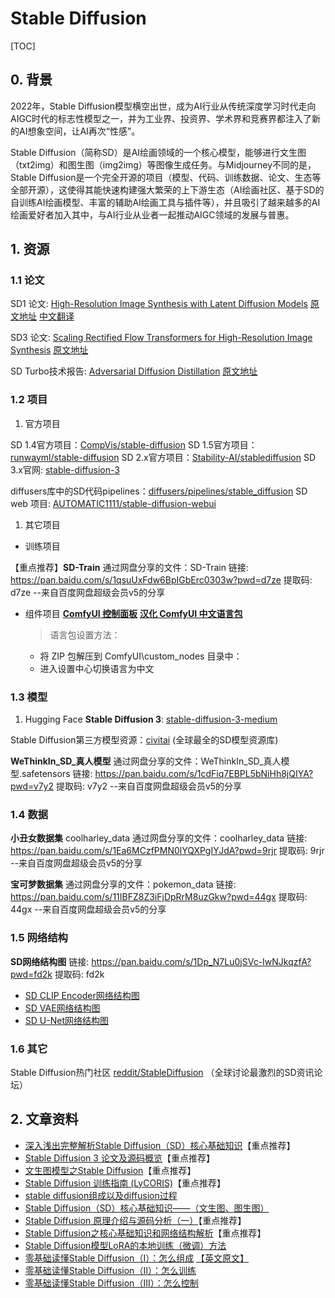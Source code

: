# Stable Diffusion

[TOC]

## 0. 背景

2022年，Stable Diffusion模型横空出世，成为AI行业从传统深度学习时代走向AIGC时代的标志性模型之一，并为工业界、投资界、学术界和竞赛界都注入了新的AI想象空间，让AI再次“性感”。

Stable Diffusion（简称SD）是AI绘画领域的一个核心模型，能够进行文生图（txt2img）和图生图（img2img）等图像生成任务。与Midjourney不同的是，Stable Diffusion是一个完全开源的项目（模型、代码、训练数据、论文、生态等全部开源），这使得其能快速构建强大繁荣的上下游生态（AI绘画社区、基于SD的自训练AI绘画模型、丰富的辅助AI绘画工具与插件等），并且吸引了越来越多的AI绘画爱好者加入其中，与AI行业从业者一起推动AIGC领域的发展与普惠。


## 1. 资源


### 1.1 论文

SD1 论文: [High-Resolution Image Synthesis with Latent Diffusion Models](./paper/2112.10752v2.pdf)
[原文地址](https://arxiv.org/abs/2112.10752)
[中文翻译](https://mp.weixin.qq.com/s?__biz=Mzk0MzIzODM5MA==&mid=2247486384&idx=1&sn=2d95accb08d2ae33ccd7c06cdda46167&chksm=c337b629f4403f3f3dde71d9a1c58f9a5badf141ac4f83702e2177e65bd0bb671819ae523423#rd)

SD3 论文: [Scaling Rectified Flow Transformers for High-Resolution Image Synthesis](./paper/Stable+Diffusion+3+Paper.pdf)
[原文地址](https://stabilityai-public-packages.s3.us-west-2.amazonaws.com/Stable_Diffusion_3_Paper.pdf)




SD Turbo技术报告: [Adversarial Diffusion Distillation](./paper/adversarial_diffusion_distillation.pdf)
[原文地址](https://static1.squarespace.com/static/6213c340453c3f502425776e/t/65663480a92fba51d0e1023f/1701197769659/adversarial_diffusion_distillation.pdf)



### 1.2 项目

1) 官方项目

SD 1.4官方项目：[CompVis/stable-diffusion](https://github.com/CompVis/stable-diffusion)
SD 1.5官方项目：[runwayml/stable-diffusion](https://github.com/runwayml/stable-diffusion)
SD 2.x官方项目：[Stability-AI/stablediffusion](https://github.com/Stability-AI/stablediffusion)
SD 3.x官网: [stable-diffusion-3](https://stability.ai/news/stable-diffusion-3)



diffusers库中的SD代码pipelines：[diffusers/pipelines/stable_diffusion](https://github.com/huggingface/diffusers/tree/main/src/diffusers/pipelines/stable_diffusion)
SD web 项目: [AUTOMATIC1111/stable-diffusion-webui](https://github.com/AUTOMATIC1111/stable-diffusion-webui)
1) 其它项目

- 训练项目
 
【重点推荐】**SD-Train**
通过网盘分享的文件：SD-Train
链接: https://pan.baidu.com/s/1qsuUxFdw6BpIGbErc0303w?pwd=d7ze 提取码: d7ze 
--来自百度网盘超级会员v5的分享


- 组件项目
  **[ComfyUI 控制面板](https://github.com/comfyanonymous/ComfyUI?tab=readme-ov-file)**
  **[汉化 ComfyUI 中文语言包](https://github.com/AIGODLIKE/AIGODLIKE-ComfyUI-Translation)**
  > 语言包设置方法：
  * 将 ZIP 包解压到 ComfyUI\custom_nodes 目录中：
  * 进入设置中心切换语言为中文


### 1.3 模型

1) Hugging Face
**Stable Diffusion 3**:
[stable-diffusion-3-medium](https://huggingface.co/stabilityai/stable-diffusion-3-medium)

Stable Diffusion第三方模型资源：[civitai](https://civitai.com/) (全球最全的SD模型资源库)

**WeThinkIn_SD_真人模型**
通过网盘分享的文件：WeThinkIn_SD_真人模型.safetensors
链接: https://pan.baidu.com/s/1cdFiq7EBPL5bNiHh8jQIYA?pwd=v7y2 提取码: v7y2 
--来自百度网盘超级会员v5的分享




### 1.4 数据

**小丑女数据集**
coolharley_data
通过网盘分享的文件：coolharley_data
链接: https://pan.baidu.com/s/1Ea6MCzfPMN0lYQXPgIYJdA?pwd=9rjr 提取码: 9rjr 
--来自百度网盘超级会员v5的分享

**宝可梦数据集**
通过网盘分享的文件：pokemon_data
链接: https://pan.baidu.com/s/11IBFZ8Z3iFjDpRrM8uzGkw?pwd=44gx 提取码: 44gx 
--来自百度网盘超级会员v5的分享


### 1.5 网络结构

**SD网络结构图**
链接: https://pan.baidu.com/s/1Dp_N7Lu0jSVc-IwNJkqzfA?pwd=fd2k 提取码: fd2k 

- [SD CLIP Encoder网络结构图](./imgs/network_structure/SD_CLIP_Encoder_structure.png)
- [SD VAE网络结构图](./imgs/network_structure/SD_VAE_structure.png)
- [SD U-Net网络结构图](./imgs/network_structure/SD_U-Net_structure.png)


### 1.6 其它


Stable Diffusion热门社区 [reddit/StableDiffusion](https://www.reddit.com/r/StableDiffusion/) （全球讨论最激烈的SD资讯论坛）



## 2. 文章资料

* [深入浅出完整解析Stable Diffusion（SD）核心基础知识](https://zhuanlan.zhihu.com/p/632809634)【重点推荐】
* [Stable Diffusion 3 论文及源码概览](https://zhuanlan.zhihu.com/p/708691681)【重点推荐】
* [文生图模型之Stable Diffusion](https://zhuanlan.zhihu.com/p/617134893)【重点推荐】
* [Stable Diffusion 训练指南 (LyCORIS)](https://ericfu.me/stable-diffusion-finetune-guide/)【重点推荐】
* [stable diffusion组成以及diffusion过程](http://proanimer.com/2023/10/05/stable-diffusion%E7%BB%84%E6%88%90%E4%BB%A5%E5%8F%8Adiffusion%E8%BF%87%E7%A8%8B/)
* [Stable Diffusion（SD）核心基础知识——（文生图、图生图）](https://blog.csdn.net/weixin_47748259/article/details/135502977)
* [Stable Diffusion 原理介绍与源码分析（一）](https://zhuanlan.zhihu.com/p/613337342)【重点推荐】
* [Stable Diffusion之核心基础知识和网络结构解析](https://blog.csdn.net/weixin_43056275/article/details/137050956)【重点推荐】
* [Stable Diffusion模型LoRA的本地训练（微调）方法](https://zhuanlan.zhihu.com/p/619348969)
* [零基础读懂Stable Diffusion（I）：怎么组成](https://zhuanlan.zhihu.com/p/597247221) [【英文原文】](https://jalammar.github.io/illustrated-stable-diffusion/)
* [零基础读懂Stable Diffusion（II）：怎么训练](https://zhuanlan.zhihu.com/p/597732415)
* [零基础读懂Stable Diffusion（III）：怎么控制](https://zhuanlan.zhihu.com/p/598070109)